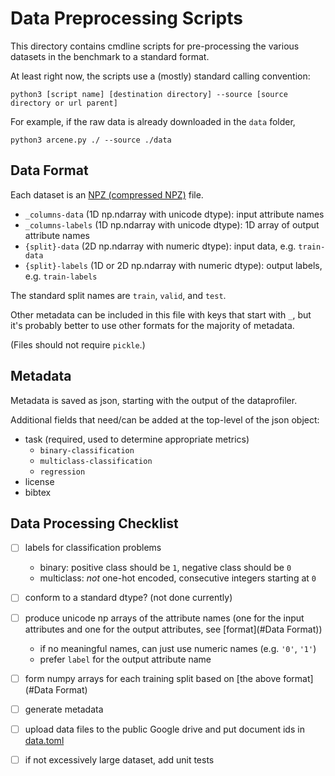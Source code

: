 # Data Preprocessing Scripts

This directory contains cmdline scripts for pre-processing the various datasets in the benchmark to a standard format.

At least right now, the scripts use a (mostly) standard calling convention:
```shell
python3 [script name] [destination directory] --source [source directory or url parent] 
```

For example, if the raw data is already downloaded in the `data` folder,
```shell
python3 arcene.py ./ --source ./data
```

## Data Format
Each dataset is an [NPZ (compressed NPZ)](https://numpy.org/doc/stable/reference/generated/numpy.lib.format.html#module-numpy.lib.format) file.
- `_columns-data` (1D np.ndarray with unicode dtype): input attribute names
- `_columns-labels` (1D np.ndarray with unicode dtype): 1D array of output attribute names
- `{split}-data` (2D np.ndarray with numeric dtype): input data, e.g. `train-data`
- `{split}-labels` (1D or 2D np.ndarray with numeric dtype): output labels, e.g. `train-labels`

The standard split names are `train`, `valid`, and `test`.

Other metadata can be included in this file with keys that start with `_`, but it's probably better to use other formats for the majority of metadata.

(Files should not require `pickle`.)

## Metadata
Metadata is saved as json, starting with the output of the dataprofiler.

Additional fields that need/can be added at the top-level of the json object:
- task (required, used to determine appropriate metrics)
  - `binary-classification`
  - `multiclass-classification`
  - `regression`
- license
- bibtex

## Data Processing Checklist
- [ ] labels for classification problems
  - binary: positive class should be `1`, negative class should be `0`
  - multiclass: *not* one-hot encoded, consecutive integers starting at `0`
- [ ] conform to a standard dtype? (not done currently)
- [ ] produce unicode np arrays of the attribute names (one for the input attributes and one for the output attributes, see [format](#Data Format))
  - if no meaningful names, can just use numeric names (e.g. `'0'`, `'1'`)
  - prefer `label` for the output attribute name
- [ ] form numpy arrays for each training split based on [the above format](#Data Format)
- [ ] generate metadata
- [ ] upload data files to the public Google drive and put document ids in [data.toml](/python/src/otb/datasets/data.toml)
- [ ] if not excessively large dataset, add unit tests

